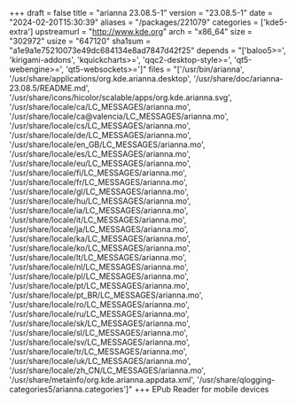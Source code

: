 +++
draft = false
title = "arianna 23.08.5-1"
version = "23.08.5-1"
date = "2024-02-20T15:30:39"
aliases = "/packages/221079"
categories = ['kde5-extra']
upstreamurl = "http://www.kde.org"
arch = "x86_64"
size = "302972"
usize = "647120"
sha1sum = "a1e9a1e75210073e49dc684134e8ad7847d42f25"
depends = "['baloo5>=', 'kirigami-addons', 'kquickcharts>=', 'qqc2-desktop-style>=', 'qt5-webengine>=', 'qt5-websockets>=']"
files = "['/usr/bin/arianna', '/usr/share/applications/org.kde.arianna.desktop', '/usr/share/doc/arianna-23.08.5/README.md', '/usr/share/icons/hicolor/scalable/apps/org.kde.arianna.svg', '/usr/share/locale/ca/LC_MESSAGES/arianna.mo', '/usr/share/locale/ca@valencia/LC_MESSAGES/arianna.mo', '/usr/share/locale/cs/LC_MESSAGES/arianna.mo', '/usr/share/locale/de/LC_MESSAGES/arianna.mo', '/usr/share/locale/en_GB/LC_MESSAGES/arianna.mo', '/usr/share/locale/es/LC_MESSAGES/arianna.mo', '/usr/share/locale/eu/LC_MESSAGES/arianna.mo', '/usr/share/locale/fi/LC_MESSAGES/arianna.mo', '/usr/share/locale/fr/LC_MESSAGES/arianna.mo', '/usr/share/locale/gl/LC_MESSAGES/arianna.mo', '/usr/share/locale/hu/LC_MESSAGES/arianna.mo', '/usr/share/locale/ia/LC_MESSAGES/arianna.mo', '/usr/share/locale/it/LC_MESSAGES/arianna.mo', '/usr/share/locale/ja/LC_MESSAGES/arianna.mo', '/usr/share/locale/ka/LC_MESSAGES/arianna.mo', '/usr/share/locale/ko/LC_MESSAGES/arianna.mo', '/usr/share/locale/lt/LC_MESSAGES/arianna.mo', '/usr/share/locale/nl/LC_MESSAGES/arianna.mo', '/usr/share/locale/pl/LC_MESSAGES/arianna.mo', '/usr/share/locale/pt/LC_MESSAGES/arianna.mo', '/usr/share/locale/pt_BR/LC_MESSAGES/arianna.mo', '/usr/share/locale/ro/LC_MESSAGES/arianna.mo', '/usr/share/locale/ru/LC_MESSAGES/arianna.mo', '/usr/share/locale/sk/LC_MESSAGES/arianna.mo', '/usr/share/locale/sl/LC_MESSAGES/arianna.mo', '/usr/share/locale/sv/LC_MESSAGES/arianna.mo', '/usr/share/locale/tr/LC_MESSAGES/arianna.mo', '/usr/share/locale/uk/LC_MESSAGES/arianna.mo', '/usr/share/locale/zh_CN/LC_MESSAGES/arianna.mo', '/usr/share/metainfo/org.kde.arianna.appdata.xml', '/usr/share/qlogging-categories5/arianna.categories']"
+++
EPub Reader for mobile devices